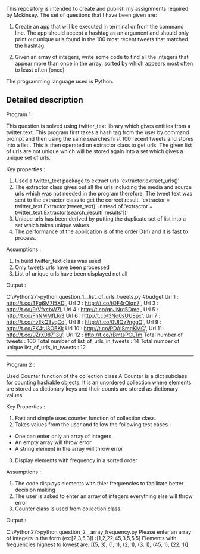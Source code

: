 This repository is intended to create and publish my assignments required by Mckinsey. The set of questions that I have been given are:

1. Create an app that will be executed in terminal or from the command line. The app should accept a hashtag as an argument and should only print out unique urls found in the 100 most recent tweets that matched the hashtag.

2. Given an array of integers, write some code to find all the integers that appear more than once in the array, sorted by which appears most often to least often (once)

The programming language used is  Python.

Detailed description
------------------------------------------------------------------------------------------------------------------
Program 1 : 

This question is solved using twitter_text library which gives entities from a twitter text. This program first takes a hash tag from the user by command prompt and then using the same searches first 100 recent tweets and stores into a list . This is then operated on extractor class to get urls. The given list of urls are not unique which will be stored again into a set which gives a unique set of urls.

Key properties :

1. Used a twitter_text package to extract urls 'extractor.extract_urls()'
2. The extractor class gives out all the urls including the media and source urls which was not needed in the program therefore. The tweet text was sent to the extractor class to get the correct result. 'extractor = twitter_text.Extractor(tweet_text)' instead of 'extractor = twitter_text.Extractor(search_result['results'])'
3. Unique urls has been derived by putting the duplicate set of list into a set which takes unique values.
4. The performance of the application is of the order O(n) and it is fast to process.

Assumptions :

1. In build twitter_text class was used 
2. Only tweets urls have been processed
3. List of unique urls have been displayed not all

Output :

C:\Python27>python question_1__list_of_urls_tweets.py #budget
 Url 1 :  http://t.co/TFg6M7I5XD',
 Url 2 :  http://t.co/tOF4rOlqn7',
 Url 3 :  http://t.co/9rVfxcbW7L
 Url 4 :  http://t.co/qnJNrq5Dme',
 Url 5 :  http://t.co/FhNMMfLIo3
 Url 6 :  http://t.co/3No0sUU8px',
 Url 7 :  http://t.co/nvEkQ3yqCd',
 Url 8 :  http://t.co/0UlQz7nggO',
 Url 9 :  http://t.co/EK4tJ3O6Kk
 Url 10 :  http://t.co/PDAjSmqKMC',
 Url 11 :  http://t.co/9ZrX08713u',
 Url 12 :  http://t.co/rBmtsPCLTm
Total number of tweets :  100
Total number of list_of_urls_in_tweets :  14
Total number of unique list_of_urls_in_tweets :  12

-------------------------------------------------------------------------------------------------------
Program 2 : 

Used Counter function of the collection class A Counter is a dict subclass for counting hashable objects. It is an unordered collection where elements are stored as dictionary keys and their counts are stored as dictionary values.

Key Properties :

1. Fast and simple uses counter function of collection class.
2. Takes values from the user and follow the following test cases :
  - One can enter only an array of integers
  - An empty array will throw error
  - A string element in the array will throw error
3. Display elements with frequency in a sorted order

Assumptions :

1. The code displays elements with thier frequencies to facilitate better decision making
2. The user is asked to enter an array of integers everything else will throw error
3. Counter class is used from collection class.

Output :


C:\Python27>python question_2__array_frequency.py
Please enter an array of integers in the form (ex:[2,3,5,3]) :[1,2,22,45,3,5,5,5]
Elements with frequencies highest to lowest are: [(5, 3), (1, 1), (2, 1), (3, 1), (45, 1), (22, 1)]

